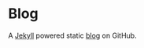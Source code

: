 # Blog

A [Jekyll](http://jekyllbootstrap.com) powered static 
[blog](http://popstrider.github.com/) on GitHub.

